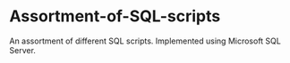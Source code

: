 # Assortment-of-SQL-scripts
An assortment of different SQL scripts. Implemented using Microsoft SQL Server. 

